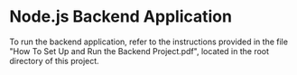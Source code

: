 # Node.js Backend Application

To run the backend application, refer to the instructions provided in the file "How To Set Up and Run the Backend Project.pdf", located in the root directory of this project.